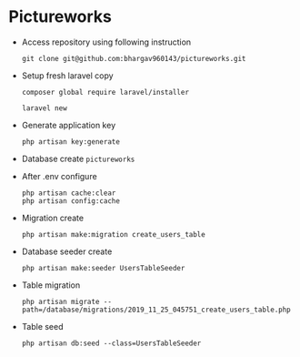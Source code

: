 # Pictureworks
* Access repository using following instruction
    ```
    git clone git@github.com:bhargav960143/pictureworks.git
    ```
* Setup fresh laravel copy
    ```
    composer global require laravel/installer
    ```
    ```
    laravel new
    ```
* Generate application key
    ```
    php artisan key:generate
    ```
* Database create ``pictureworks``

* After .env configure
    ```
    php artisan cache:clear
    php artisan config:cache
    ```
* Migration create 
    ```
    php artisan make:migration create_users_table
    ```
* Database seeder create
    ```
    php artisan make:seeder UsersTableSeeder
    ```    
* Table migration  
    ```
    php artisan migrate --path=/database/migrations/2019_11_25_045751_create_users_table.php
    ```
* Table seed
    ```
    php artisan db:seed --class=UsersTableSeeder
    ```
